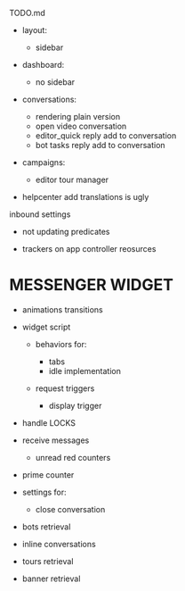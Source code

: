 TODO.md
+ layout:
  + sidebar
+ dashboard:
  + no sidebar


+ conversations:
  + rendering plain version
  + open video conversation
  + editor_quick reply add to conversation
  + bot tasks reply add to conversation

+ campaigns:
  + editor tour manager

+ helpcenter add translations is ugly

inbound settings
  + not updating predicates

+ trackers on app controller reosurces


# MESSENGER WIDGET

+ animations transitions

+ widget script
  + behaviors for:
    + tabs
    + idle implementation

  + request triggers
    + display trigger

+ handle LOCKS

+ receive messages
  + unread red counters

+ prime counter

+ settings for:
  + close conversation


+ bots retrieval
+ inline conversations
+ tours retrieval
+ banner retrieval